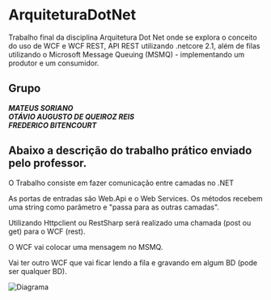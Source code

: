 # ArquiteturaDotNet
Trabalho final da disciplina Arquitetura Dot Net onde se explora o conceito do uso de WCF e WCF REST, API REST utilizando .netcore 2.1, além de filas utilizando o Microsoft Message Queuing (MSMQ) - implementando um produtor e um consumidor.

## Grupo
**_MATEUS SORIANO_** <br />
**_OTÁVIO AUGUSTO DE QUEIROZ REIS_**<br />
**_FREDERICO BITENCOURT_**


## Abaixo a descrição do trabalho prático enviado pelo professor.

O Trabalho consiste em fazer comunicação entre camadas no .NET

As portas de entradas são Web.Api e o Web Services. Os métodos recebem uma string como parâmetro e &quot;passa para as outras camadas&quot;.

Utilizando Httpclient ou RestSharp será realizado uma chamada (post ou get) para o WCF (rest).

O WCF vai colocar uma mensagem no MSMQ.

Vai ter outro WCF que vai ficar lendo a fila e gravando em algum BD (pode ser qualquer BD).

![Diagrama](https://i.snag.gy/MtKScy.jpg)
